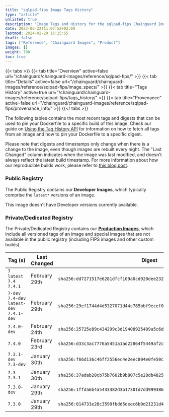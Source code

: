 ```yaml
---
title: "sqlpad-fips Image Tags History"
type: "article"
unlisted: true
description: "Image Tags and History for the sqlpad-fips Chainguard Image"
date: 2023-06-22T11:07:52+02:00
lastmod: 2024-02-29 16:25:55
draft: false
tags: ["Reference", "Chainguard Images", "Product"]
images: []
weight: 700
toc: true
---
```


{{< tabs >}}
{{< tab title="Overview" active=false url="/chainguard/chainguard-images/reference/sqlpad-fips/" >}}
{{< tab title="Details" active=false url="/chainguard/chainguard-images/reference/sqlpad-fips/image_specs/" >}}
{{< tab title="Tags History" active=true url="/chainguard/chainguard-images/reference/sqlpad-fips/tags_history/" >}}
{{< tab title="Provenance" active=false url="/chainguard/chainguard-images/reference/sqlpad-fips/provenance_info/" >}}
{{</ tabs >}}

The following tables contains the most recent tags and digests that can be used to pin your Dockerfile to a specific build of this image. Check our guide on [Using the Tag History API](/chainguard/chainguard-images/using-the-tag-history-api/) for information on how to fetch all tags from an image and how to pin your Dockerfile to a specific digest.

Please note that digests and timestamps only change when there is a change to the image, even though images are rebuilt every night. The "Last Changed" column indicates when the image was last modified, and doesn't always reflect the latest build timestamp. For more information about how our reproducible builds work, please refer to [this blog post](https://www.chainguard.dev/unchained/reproducing-chainguards-reproducible-image-builds).

### Public Registry
The Public Registry contains our **Developer Images**, which typically comprise the `latest*` versions of an image.

This image doesn't have Developer versions currently available.

### Private/Dedicated Registry
The Private/Dedicated Registry contains our **[Production Images](https://www.chainguard.dev/chainguard-images)**, which include all versioned tags of an image and special images that are not available in the public registry (including FIPS images and other custom builds).

| Tag (s)                                     | Last Changed  | Digest                                                                    |
|---------------------------------------------|---------------|---------------------------------------------------------------------------|
|  `7` `latest` `7.4` `7.4.1`                 | February 29th | `sha256:dd7271517e6281dfcf109a0cd920dee232f7f6168bb0f8b0da338399a41ea659` |
|  `7-dev` `7.4-dev` `latest-dev` `7.4.1-dev` | February 29th | `sha256:29ef1744d4d5327071d44c785bbf9ecef0b45643ab095016621aab00eb90a27f` |
|  `7.4.0-dev`                                | February 24th | `sha256:25725e89c434299c3d19408925499a5c6d08f42f00df716ff9428a011fd95ca5` |
|  `7.4.0`                                    | February 23rd | `sha256:d33c3ac7776a5451a1ad22864f5449af2ccbdc2e95f5c3021545ce0032fdc4ed` |
|  `7.3.1-dev` `7.3-dev`                      | January 30th  | `sha256:f66d136c46ff2556ec4e2eec804e0fe50c582077c78e9d3e724b4c2817428712` |
|  `7.3` `7.3.1`                              | January 30th  | `sha256:37adab20cb75b7602b9b807c5e28db482529cd0c51bebb0c4d29441109b013c2` |
|  `7.3.0-dev`                                | January 29th  | `sha256:1ffda6b4a5433382d3b17301d7dd999386081758c4cfe7d4bec08e27caeac6b9` |
|  `7.3.0`                                    | January 29th  | `sha256:014733e28c3590fbdd5deec6b0d21231d446637ddff0623d40b91ae981504ba4` |

